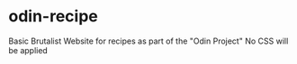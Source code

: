 # odin-recipe
Basic Brutalist Website for recipes as part of the "Odin Project"
No CSS will be applied